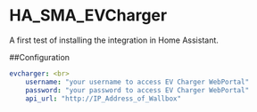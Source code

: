 # HA_SMA_EVCharger
A first test of installing the integration in Home Assistant.

##Configuration
```yaml
evcharger: <br>
    username: "your username to access EV Charger WebPortal"
    password: "your password to access EV Charger WebPortal"
    api_url: "http://IP_Address_of_Wallbox"
```
